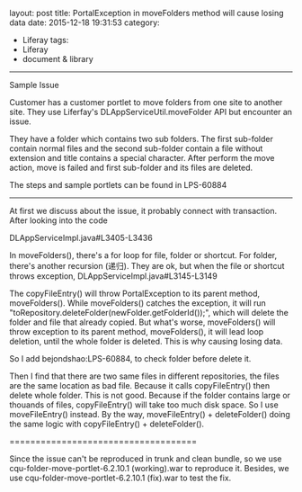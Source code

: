 layout: post
title: PortalException in moveFolders method will cause losing data
date: 2015-12-18 19:31:53
category: 
- Liferay
tags:
- Liferay
- document & library
---
Sample Issue

Customer has a customer portlet to move folders from one site to another site. They use Liferfay's DLAppServiceUtil.moveFolder API but encounter an issue.

They have a folder which contains two sub folders. The first sub-folder contain normal files and the second sub-folder contain a file without extension and title contains a special character. After perform the move action, move is failed and first sub-folder and its files are deleted.

The steps and sample portlets can be found in LPS-60884

 

------------------------------------------------------------------------

At first we discuss about the issue, it probably connect with transaction. After looking into the code

DLAppServiceImpl.java#L3405-L3436

In moveFolders(), there's a for loop for file, folder or shortcut. For folder, there's another recursion (递归). They are ok, but when the file or shortcut throws exception, DLAppServiceImpl.java#L3145-L3149

The copyFileEntry() will throw PortalException to its parent method, moveFolders(). While moveFolders() catches the exception, it will run "toRepository.deleteFolder(newFolder.getFolderId());", which will delete the folder and file that already copied. But what's worse, moveFolders() will throw exception to its parent method, moveFolders(), it will lead loop deletion, until the whole folder is deleted. This is why causing losing data.

So I add bejondshao:LPS-60884, to check folder before delete it.

Then I find that there are two same files in different repositories, the files are the same location as bad file. Because it calls copyFileEntry() then delete whole folder. This is not good. Because if the folder contains large or thouands of files, copyFileEntry() will take too much disk space. So I use moveFileEntry() instead. By the way, moveFileEntry() + deleteFolder() doing the same logic with copyFileEntry() + deleteFolder().

====================================

Since the issue can't be reproduced in trunk and clean bundle, so we use cqu-folder-move-portlet-6.2.10.1 (working).war to reproduce it. Besides, we use cqu-folder-move-portlet-6.2.10.1 (fix).war to test the fix.

 